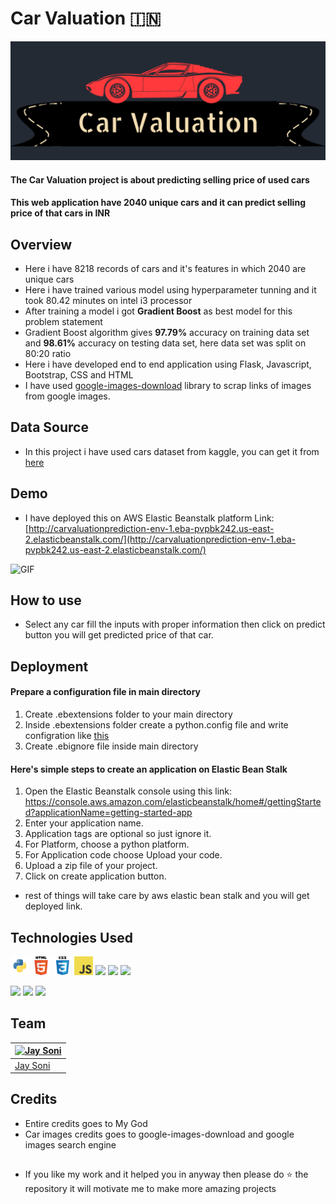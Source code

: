 # Car Valuation :india:
![GIF](static/images/car_valuation.png)

#### The Car Valuation project is about predicting selling price of used cars
#### This web application have 2040 unique cars and it can predict selling price of that cars in INR

## Overview
- Here i have 8218 records of cars and it's features in which 2040 are unique cars
- Here i have trained various model using hyperparameter tunning and it took 80.42 minutes on intel i3 processor
- After training a model i got **Gradient Boost** as best model for this problem statement
- Gradient Boost algorithm gives **97.79%** accuracy on training data set and **98.61%** accuracy on testing data set, here data set was split on 80:20 ratio
- Here i have developed end to end application using Flask, Javascript, Bootstrap, CSS and HTML
- I have used [google-images-download](https://pypi.org/project/google_images_download/) library to scrap links of images from google images.

## Data Source
- In this project i have used cars dataset from kaggle, you can get it from [here](https://www.kaggle.com/nehalbirla/vehicle-dataset-from-cardekho?select=Car+details+v3.csv)

## Demo
- I have deployed this on AWS Elastic Beanstalk platform
Link: [http://carvaluationprediction-env-1.eba-pvpbk242.us-east-2.elasticbeanstalk.com/](http://carvaluationprediction-env-1.eba-pvpbk242.us-east-2.elasticbeanstalk.com/)

![GIF](readme_resources/projectDemo.gif)

## How to use
- Select any car fill the inputs with proper information then click on predict button you will get predicted price of that car.

## Deployment
#### Prepare a configuration file in main directory
1. Create .ebextensions folder to your main directory
2. Inside .ebextensions folder create a python.config file and write configration like [this](https://github.com/jaysoftic/car-valuation/blob/main/.ebextensions/python.config)
3. Create .ebignore file inside main directory

#### Here's simple steps to create an application on Elastic Bean Stalk
1. Open the Elastic Beanstalk console using this link: https://console.aws.amazon.com/elasticbeanstalk/home#/gettingStarted?applicationName=getting-started-app
2. Enter your application name.
3. Application tags are optional so just ignore it.
4. For Platform, choose a python platform.
5. For Application code choose Upload your code.
6. Upload a zip file of your project.
7. Click on create application button.

- rest of things will take care by aws elastic bean stalk and you will get deployed link.

## Technologies Used
<code><img height="30" src="https://raw.githubusercontent.com/github/explore/80688e429a7d4ef2fca1e82350fe8e3517d3494d/topics/python/python.png"></code>
<code><img height="30" src="https://raw.githubusercontent.com/github/explore/80688e429a7d4ef2fca1e82350fe8e3517d3494d/topics/html/html.png"></code>
<code><img height="30" src="https://raw.githubusercontent.com/github/explore/80688e429a7d4ef2fca1e82350fe8e3517d3494d/topics/css/css.png"></code>
<code><img height="30" src="https://raw.githubusercontent.com/github/explore/80688e429a7d4ef2fca1e82350fe8e3517d3494d/topics/javascript/javascript.png"></code>
<code><img height="30" src="https://github.com/tomchen/stack-icons/raw/master/logos/bootstrap.svg"></code>
<code><img height="30" src="https://symbols.getvecta.com/stencil_80/56_flask.3a79b5a056.jpg"></code>
<code><img height="30" src="https://d1.awsstatic.com/icons/console_elasticbeanstalk_icon.0f7eb0140e1ef6c718d3f806beb7183d06756901.png"></code>

<code><img height="30" src="https://raw.githubusercontent.com/numpy/numpy/7e7f4adab814b223f7f917369a72757cd28b10cb/branding/icons/numpylogo.svg"></code>
<code><img height="30" src="https://matplotlib.org/_static/logo2.svg"></code>
<code><img height="30" src="https://upload.wikimedia.org/wikipedia/commons/thumb/0/05/Scikit_learn_logo_small.svg/330px-Scikit_learn_logo_small.svg.png"></code>

## Team
[![Jay Soni](https://avatars3.githubusercontent.com/u/49163967?s=400&u=be22bbe1409ff51991b04026f038c1373174a02a&v=4)](https://in.linkedin.com/in/jaysoftic) |
-|
[Jay Soni](https://in.linkedin.com/in/jaysoftic) |)

## Credits
- Entire credits goes to My God
- Car images credits goes to google-images-download and google images search engine

## 
- If you like my work and it helped you in anyway then please do ⭐ the repository it will motivate me to make more amazing projects
